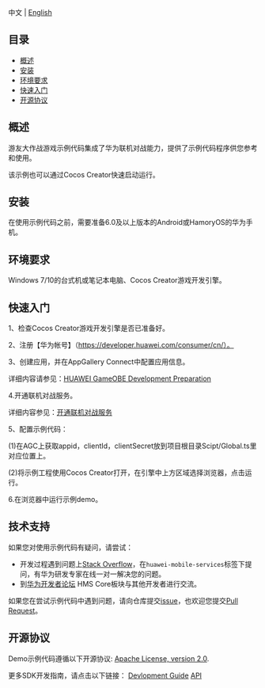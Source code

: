 中文 | [English]() 
## 目录
 * [概述](#概述)
 * [安装](#安装)
 * [环境要求](#环境要求)
 * [快速入门](#快速入门)
 * [开源协议](#开源协议)


## 概述
游友大作战游戏示例代码集成了华为联机对战能力，提供了示例代码程序供您参考和使用。

该示例也可以通过Cocos Creator快速启动运行。

## 安装
在使用示例代码之前，需要准备6.0及以上版本的Android或HamoryOS的华为手机。

## 环境要求
Windows 7/10的台式机或笔记本电脑、Cocos Creator游戏开发引擎。

## 快速入门

   1、检查Cocos Creator游戏开发引擎是否已准备好。
   
   2、注册【华为帐号】（https://developer.huawei.com/consumer/cn/）。
   
   3、创建应用，并在AppGallery Connect中配置应用信息。
   
   详细内容请参见：[HUAWEI GameOBE Development Preparation](https://developer.huawei.com/consumer/cn/doc/development/AppGallery-connect-Guides/gameobe-getstarted-0000001180623048)
   
   4.开通联机对战服务。
   
   详细内容参见：[开通联机对战服务](https://developer.huawei.com/consumer/cn/doc/development/AppGallery-connect-Guides/gameobe-enable-0000001275939250)
   
   5、配置示例代码：
   
   (1)在AGC上获取appid，clientId，clientSecret放到项目根目录Scipt/Global.ts里对应位置上。
   
   (2)将示例工程使用Cocos Creator打开，在引擎中上方区域选择浏览器，点击运行。
   
   6.在浏览器中运行示例demo。

## 技术支持
如果您对使用示例代码有疑问，请尝试：
- 开发过程遇到问题上[Stack Overflow](https://stackoverflow.com/questions/tagged/huawei-mobile-services)，在`huawei-mobile-services`标签下提问，有华为研发专家在线一对一解决您的问题。
- 到[华为开发者论坛](https://developer.huawei.com/consumer/cn/forum/blockdisplay?fid=18) HMS Core板块与其他开发者进行交流。

如果您在尝试示例代码中遇到问题，请向仓库提交[issue](https://github.com/HMS-Core/hms-game-demo/issues)，也欢迎您提交[Pull Request](https://github.com/HMS-Core/hms-game-demo/pulls)。

##  开源协议
  Demo示例代码遵循以下开源协议: [Apache License, version 2.0](http://www.apache.org/licenses/LICENSE-2.0).

  更多SDK开发指南，请点击以下链接：
  [Devlopment Guide](https://developer.huawei.com/consumer/cn/doc/development/AppGallery-connect-Guides/gameobe-introduction-0000001185429290)
  [API](https://developer.huawei.com/consumer/cn/doc/development/AppGallery-connect-References/gameobe-overview-js-0000001237750607)
